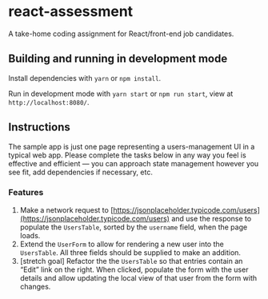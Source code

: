 # react-assessment

A take-home coding assignment for React/front-end job candidates.

## Building and running in development mode

Install dependencies with `yarn` or `npm install`.

Run in development mode with `yarn start` or `npm run start`, view at `http://localhost:8080/`.

## Instructions

The sample app is just one page representing a users-management UI in a typical web app. Please complete the tasks below in any way you feel is effective and efficient — you can approach state management however you see fit, add dependencies if necessary, etc.

### Features

1. Make a network request to [https://jsonplaceholder.typicode.com/users](https://jsonplaceholder.typicode.com/users) and use the response to populate the `UsersTable`, sorted by the `username` field, when the page loads.
2. Extend the `UserForm` to allow for rendering a new user into the `UsersTable`. All three fields should be supplied to make an addition.
3. [stretch goal] Refactor the the `UsersTable` so that entries contain an “Edit” link on the right. When clicked, populate the form with the user details and allow updating the local view of that user from the form with changes.
